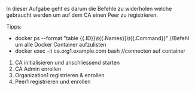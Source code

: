 In dieser Aufgabe geht es darum die Befehle zu widerholen welche gebraucht werden um auf dem CA einen Peer zu registrieren.

Tipps:
- docker ps --format "table {{.ID}}\t{{.Names}}\t{{.Command}}" //Befehl um alle Docker Container aufzulisten
- docker exec -it ca.org1.example.com bash //connecten auf container

1. CA initialisieren und anschliessend starten
2. CA Admin enrollen
3. Organization1 registrieren & enrollen
4. Peer1 registrieren und enrollen

